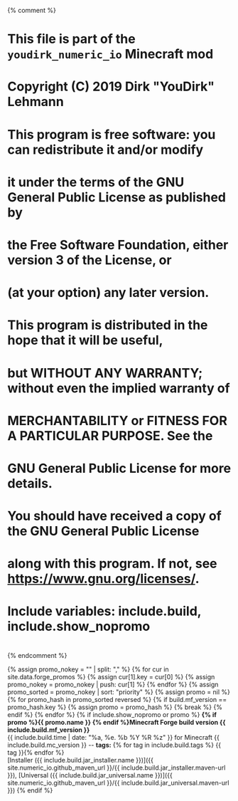 {% comment %}
# This file is part of the `youdirk_numeric_io` Minecraft mod
# Copyright (C) 2019  Dirk "YouDirk" Lehmann
#
# This program is free software: you can redistribute it and/or modify
# it under the terms of the GNU General Public License as published by
# the Free Software Foundation, either version 3 of the License, or
# (at your option) any later version.
#
# This program is distributed in the hope that it will be useful,
# but WITHOUT ANY WARRANTY; without even the implied warranty of
# MERCHANTABILITY or FITNESS FOR A PARTICULAR PURPOSE.  See the
# GNU General Public License for more details.
#
# You should have received a copy of the GNU General Public License
# along with this program.  If not, see <https://www.gnu.org/licenses/>.

#
# Include variables: include.build, include.show_nopromo
#
{% endcomment %}

{% assign promo_nokey = "" | split: "," %}
{% for cur in site.data.forge_promos %}
{%   assign cur[1].key = cur[0] %}
{%   assign promo_nokey = promo_nokey | push: cur[1] %}
{% endfor %}
{% assign promo_sorted = promo_nokey | sort: "priority" %}
{% assign promo = nil %}
{% for promo_hash in promo_sorted reversed %}
{%   if build.mf_version == promo_hash.key %}
{%     assign promo = promo_hash %}
{%     break %}
{%   endif %}
{% endfor %}
{% if include.show_nopromo or promo %}
**{% if promo
  %}<span class="mf_item_promo" style="background-color: {{
  promo.color }};">{{ promo.name }}</span> {%
endif %}Minecraft Forge build version {{ include.build.mf_version }}**  
<span class="mf_item_stats">{{
  include.build.time | date: "%a, %e. %b %Y %R %z"
}} for Minecraft {{
  include.build.mc_version
}} -- __tags:__ {%
  for tag in include.build.tags %} <span class="mf_item_tag">{{
    tag }}</span>{%
  endfor %}</span>  
<span class="mf_item_link">[Installer ({{
  include.build.jar_installer.name
}})]({{
site.numeric_io.github_maven_url }}/{{
  include.build.jar_installer.maven-url
}}),
[Universal ({{ include.build.jar_universal.name }})]({{
site.numeric_io.github_maven_url }}/{{
  include.build.jar_universal.maven-url
}})</span>
{% endif %}